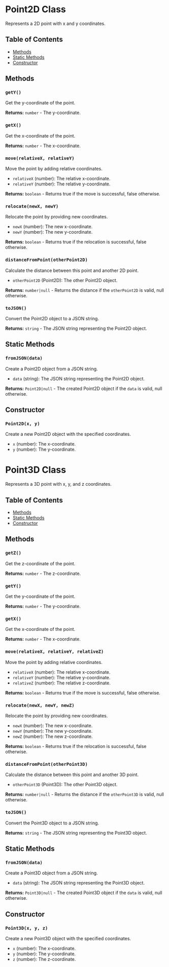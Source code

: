 # Point2D Class

Represents a 2D point with x and y coordinates.

## Table of Contents
- [Methods](#methods)
- [Static Methods](#static-methods)
- [Constructor](#constructor)

## Methods

### `getY()`
Get the y-coordinate of the point.

**Returns:** `number` - The y-coordinate.

### `getX()`
Get the x-coordinate of the point.

**Returns:** `number` - The x-coordinate.

### `move(relativeX, relativeY)`
Move the point by adding relative coordinates.

- `relativeX` (number): The relative x-coordinate.
- `relativeY` (number): The relative y-coordinate.

**Returns:** `boolean` - Returns true if the move is successful, false otherwise.

### `relocate(newX, newY)`
Relocate the point by providing new coordinates.

- `newX` (number): The new x-coordinate.
- `newY` (number): The new y-coordinate.

**Returns:** `boolean` - Returns true if the relocation is successful, false otherwise.

### `distanceFromPoint(otherPoint2D)`
Calculate the distance between this point and another 2D point.

- `otherPoint2D` (Point2D): The other Point2D object.

**Returns:** `number|null` - Returns the distance if the `otherPoint2D` is valid, null otherwise.

### `toJSON()`
Convert the Point2D object to a JSON string.

**Returns:** `string` - The JSON string representing the Point2D object.

## Static Methods

### `fromJSON(data)`
Create a Point2D object from a JSON string.

- `data` (string): The JSON string representing the Point2D object.

**Returns:** `Point2D|null` - The created Point2D object if the `data` is valid, null otherwise.

## Constructor

### `Point2D(x, y)`
Create a new Point2D object with the specified coordinates.

- `x` (number): The x-coordinate.
- `y` (number): The y-coordinate.



# Point3D Class

Represents a 3D point with x, y, and z coordinates.

## Table of Contents
- [Methods](#methods)
- [Static Methods](#static-methods)
- [Constructor](#constructor)

## Methods

### `getZ()`
Get the z-coordinate of the point.

**Returns:** `number` - The z-coordinate.

### `getY()`
Get the y-coordinate of the point.

**Returns:** `number` - The y-coordinate.

### `getX()`
Get the x-coordinate of the point.

**Returns:** `number` - The x-coordinate.

### `move(relativeX, relativeY, relativeZ)`
Move the point by adding relative coordinates.

- `relativeX` (number): The relative x-coordinate.
- `relativeY` (number): The relative y-coordinate.
- `relativeZ` (number): The relative z-coordinate.

**Returns:** `boolean` - Returns true if the move is successful, false otherwise.

### `relocate(newX, newY, newZ)`
Relocate the point by providing new coordinates.

- `newX` (number): The new x-coordinate.
- `newY` (number): The new y-coordinate.
- `newZ` (number): The new z-coordinate.

**Returns:** `boolean` - Returns true if the relocation is successful, false otherwise.

### `distanceFromPoint(otherPoint3D)`
Calculate the distance between this point and another 3D point.

- `otherPoint3D` (Point3D): The other Point3D object.

**Returns:** `number|null` - Returns the distance if the `otherPoint3D` is valid, null otherwise.

### `toJSON()`
Convert the Point3D object to a JSON string.

**Returns:** `string` - The JSON string representing the Point3D object.

## Static Methods

### `fromJSON(data)`
Create a Point3D object from a JSON string.

- `data` (string): The JSON string representing the Point3D object.

**Returns:** `Point3D|null` - The created Point3D object if the `data` is valid, null otherwise.

## Constructor



### `Point3D(x, y, z)`
Create a new Point3D object with the specified coordinates.

- `x` (number): The x-coordinate.
- `y` (number): The y-coordinate.
- `z` (number): The z-coordinate.
